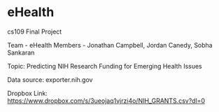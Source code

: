 # eHealth
cs109 Final Project

Team - eHealth
Members - Jonathan Campbell, Jordan Canedy, Sobha Sankaran

Topic: Predicting NIH Research Funding for Emerging Health Issues

Data source: exporter.nih.gov

Dropbox Link: https://www.dropbox.com/s/3ueojaq1vjrzi4o/NIH_GRANTS.csv?dl=0
